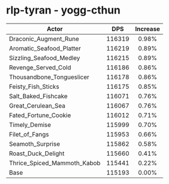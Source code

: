 # rlp-tyran - yogg-cthun
| Actor | DPS | Increase |
|---|:---:|:---:|
|Draconic_Augment_Rune|116319|0.98%|
|Aromatic_Seafood_Platter|116219|0.89%|
|Sizzling_Seafood_Medley|116215|0.89%|
|Revenge_Served_Cold|116186|0.86%|
|Thousandbone_Tongueslicer|116178|0.86%|
|Feisty_Fish_Sticks|116175|0.85%|
|Salt_Baked_Fishcake|116071|0.76%|
|Great_Cerulean_Sea|116067|0.76%|
|Fated_Fortune_Cookie|116012|0.71%|
|Timely_Demise|115999|0.70%|
|Filet_of_Fangs|115953|0.66%|
|Seamoth_Surprise|115862|0.58%|
|Roast_Duck_Delight|115660|0.41%|
|Thrice_Spiced_Mammoth_Kabob|115441|0.22%|
|Base|115193|0.00%|
